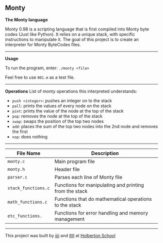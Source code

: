 ## Monty

**The Monty language**

Monty 0.98 is a scripting language that is first compiled into Monty byte codes 
(Just like Python). It relies on a unique stack, with specific instructions to 
manipulate it. The goal of this project is to create an interpreter for 
Monty ByteCodes files.

---

**Usage**

To run the program, enter: `./monty <file>`

Feel free to use `001.m` as a test file.

---

**Operations**
List of monty operations this interpreted understands:
- `push <integer>`: pushes an integer on to the stack
- `pall`: prints the values of every node on the stack
- `pint`: prints the value of the node at the top of the stack
- `pop`: removes the node at the top of the stack
- `swap`: swaps the position of the top two nodes
- `add`: places the sum of the top two nodes into the 2nd node and removes the
  first
- `nop`: does nothing

---

File Name | Description
--- | ---
`monty.c` | Main program file
`monty.h` | Header file
`parser.c` | Parses each line of Monty file
`stack_functions.c` | Functions for manipulating and printing from the stack
`math_functions.c` | Functions that do mathematical operations to the stack
`etc_functions.` | Functions for error handling and memory management

---

This project was built by [jjjj](http://github.com/vkalia602) and
[lllll](http://github.com/eightlimbed) at
[Holberton School](http://holbertonschool.com)
